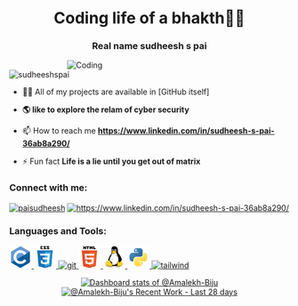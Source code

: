 <h1 align="center"><b>Coding life of a bhakth👨‍💻</b></h1>
<h3 align="center">Real name sudheesh s pai</h3>
<img align="right" alt="Coding" width="400" src="https://i.pinimg.com/originals/fc/21/16/fc2116fb21de12a62d4b36c31bbb1e6f.gif">

<p align="left"> <img src="https://komarev.com/ghpvc/?username=sudheeshspai&label=Profile%20views&color=0e75b6&style=flat" alt="sudheeshspai" /> </p>

- 👨‍💻 All of my projects are available in [GitHub itself]

- **🌎 like to explore the relam of cyber security**

- 📫 How to reach me **https://www.linkedin.com/in/sudheesh-s-pai-36ab8a290/**

- ⚡ Fun fact **Life is a lie until you get out of matrix**

<h3 align="left">Connect with me:</h3>
<p align="left">
<a href="https://twitter.com/paisudheesh" target="blank"><img align="center" src="https://raw.githubusercontent.com/rahuldkjain/github-profile-readme-generator/master/src/images/icons/Social/twitter.svg" alt="paisudheesh" height="30" width="40" /></a>
<a href="https://linkedin.com/in/https://www.linkedin.com/in/sudheesh-s-pai-36ab8a290/" target="blank"><img align="center" src="https://raw.githubusercontent.com/rahuldkjain/github-profile-readme-generator/master/src/images/icons/Social/linked-in-alt.svg" alt="https://www.linkedin.com/in/sudheesh-s-pai-36ab8a290/" height="30" width="40" /></a>
</p>

<h3 align="left">Languages and Tools:</h3>
<p align="left"> <a href="https://www.cprogramming.com/" target="_blank" rel="noreferrer"> <img src="https://raw.githubusercontent.com/devicons/devicon/master/icons/c/c-original.svg" alt="c" width="40" height="40"/> </a> <a href="https://www.w3schools.com/css/" target="_blank" rel="noreferrer"> <img src="https://raw.githubusercontent.com/devicons/devicon/master/icons/css3/css3-original-wordmark.svg" alt="css3" width="40" height="40"/> </a> <a href="https://git-scm.com/" target="_blank" rel="noreferrer"> <img src="https://www.vectorlogo.zone/logos/git-scm/git-scm-icon.svg" alt="git" width="40" height="40"/> </a> <a href="https://www.w3.org/html/" target="_blank" rel="noreferrer"> <img src="https://raw.githubusercontent.com/devicons/devicon/master/icons/html5/html5-original-wordmark.svg" alt="html5" width="40" height="40"/> </a> <a href="https://www.linux.org/" target="_blank" rel="noreferrer"> <img src="https://raw.githubusercontent.com/devicons/devicon/master/icons/linux/linux-original.svg" alt="linux" width="40" height="40"/> </a> <a href="https://www.python.org" target="_blank" rel="noreferrer"> <img src="https://raw.githubusercontent.com/devicons/devicon/master/icons/python/python-original.svg" alt="python" width="40" height="40"/> </a> <a href="https://tailwindcss.com/" target="_blank" rel="noreferrer"> <img src="https://www.vectorlogo.zone/logos/tailwindcss/tailwindcss-icon.svg" alt="tailwind" width="40" height="40"/> </a> </p>

<a href="https://next.ossinsight.io/widgets/official/compose-user-dashboard-stats?user_id=97168630" target="_blank" style="display: block" align="center">
  <picture>
    <source media="(prefers-color-scheme: dark)" srcset="https://next.ossinsight.io/widgets/official/compose-user-dashboard-stats/thumbnail.png?user_id=97168630&image_size=auto&color_scheme=dark" width="771" height="auto">
    <img alt="Dashboard stats of @Amalekh-Biju" src="https://next.ossinsight.io/widgets/official/compose-user-dashboard-stats/thumbnail.png?user_id=97168630&image_size=auto&color_scheme=light" width="771" height="auto">
  </picture>
</a>

<!-- Made with [OSS Insight](https://ossinsight.io/) -->
<!-- Copy-paste in your Readme.md file -->

<a href="https://next.ossinsight.io/widgets/official/compose-currently-working-on?user_id=97168630&activity_type=all" target="_blank" style="display: block" align="center">
  <picture>
    <source media="(prefers-color-scheme: dark)" srcset="https://next.ossinsight.io/widgets/official/compose-currently-working-on/thumbnail.png?user_id=97168630&activity_type=all&image_size=auto&color_scheme=dark" width="497.5" height="auto">
    <img alt="@Amalekh-Biju's Recent Work - Last 28 days" src="https://next.ossinsight.io/widgets/official/compose-currently-working-on/thumbnail.png?user_id=97168630&activity_type=all&image_size=auto&color_scheme=light" width="497.5" height="auto">
  </picture>
</a>
